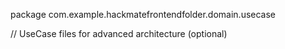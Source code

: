 package com.example.hackmatefrontendfolder.domain.usecase

// UseCase files for advanced architecture (optional)

